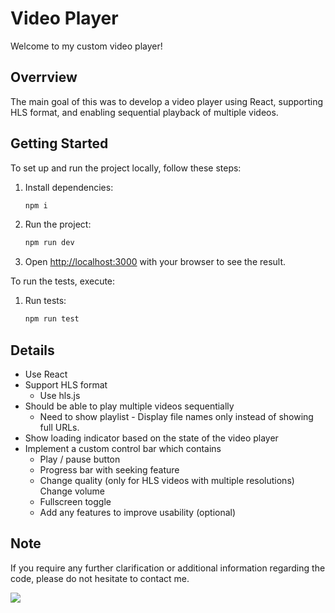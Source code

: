 # Video Player

Welcome to my custom video player!

## Overrview

The main goal of this was to develop a video player using React, supporting HLS format, and enabling sequential playback of multiple videos.

## Getting Started

To set up and run the project locally, follow these steps:

1. Install dependencies:
    ```bash
    npm i
    ```

2. Run the project:
    ```bash
    npm run dev
    ```

3. Open [http://localhost:3000](http://localhost:3000) with your browser to see the result.

To run the tests, execute:

1. Run tests:
    ```bash
    npm run test
    ```

## Details

- Use React
- Support HLS format
    - Use hls.js
- Should be able to play multiple videos sequentially
    - Need to show playlist - Display file names only instead of showing full URLs.
- Show loading indicator based on the state of the video player
- Implement a custom control bar which contains
    - Play / pause button
    - Progress bar with seeking feature
    - Change quality (only for HLS videos with multiple resolutions) Change volume
    - Fullscreen toggle
    - Add any features to improve usability (optional)

## Note

If you require any further clarification or additional information regarding the code, please do not hesitate to contact me.

<img src="screenshots/screenshot.gif"/>
